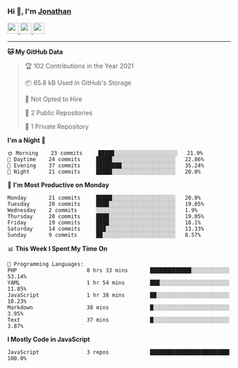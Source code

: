### Hi 👋, I'm [Jonathan](https://jonathan-d.ch) 


<p>
  <a href="https://www.twitter.com/redkill2108">
    <img src="https://img.shields.io/badge/twitter-%231DA1F2.svg?&style=for-the-badge&logo=twitter&logoColor=white" height=25>
  </a>
  <a href="https://www.linkedin.com/in/jdebetaz">
    <img src="https://img.shields.io/badge/linkedin-%230077B5.svg?&style=for-the-badge&logo=linkedin&logoColor=white" height=25>
  </a>
  <a href="https://www.instagram.com/jdebetaz/">
    <img src="https://img.shields.io/badge/instagram-%23E4405F.svg?&style=for-the-badge&logo=instagram&logoColor=white" height=25>
  </a>
</p>

-------

<!--START_SECTION:waka-->
**🐱 My GitHub Data** 

> 🏆 102 Contributions in the Year 2021
 > 
> 📦 65.8 kB Used in GitHub's Storage 
 > 
> 🚫 Not Opted to Hire
 > 
> 📜 2 Public Repositories 
 > 
> 🔑 1 Private Repository 
 > 
**I'm a Night 🦉** 

```text
🌞 Morning    23 commits     █████░░░░░░░░░░░░░░░░░░░░   21.9% 
🌆 Daytime    24 commits     █████░░░░░░░░░░░░░░░░░░░░   22.86% 
🌃 Evening    37 commits     ████████░░░░░░░░░░░░░░░░░   35.24% 
🌙 Night      21 commits     █████░░░░░░░░░░░░░░░░░░░░   20.0%

```
📅 **I'm Most Productive on Monday** 

```text
Monday       21 commits     █████░░░░░░░░░░░░░░░░░░░░   20.0% 
Tuesday      20 commits     ████░░░░░░░░░░░░░░░░░░░░░   19.05% 
Wednesday    2 commits      ░░░░░░░░░░░░░░░░░░░░░░░░░   1.9% 
Thursday     20 commits     ████░░░░░░░░░░░░░░░░░░░░░   19.05% 
Friday       19 commits     ████░░░░░░░░░░░░░░░░░░░░░   18.1% 
Saturday     14 commits     ███░░░░░░░░░░░░░░░░░░░░░░   13.33% 
Sunday       9 commits      ██░░░░░░░░░░░░░░░░░░░░░░░   8.57%

```


📊 **This Week I Spent My Time On** 

```text
💬 Programming Languages: 
PHP                      8 hrs 33 mins       █████████████░░░░░░░░░░░░   53.14% 
YAML                     1 hr 54 mins        ███░░░░░░░░░░░░░░░░░░░░░░   11.85% 
JavaScript               1 hr 38 mins        ██░░░░░░░░░░░░░░░░░░░░░░░   10.23% 
Markdown                 38 mins             █░░░░░░░░░░░░░░░░░░░░░░░░   3.95% 
Text                     37 mins             █░░░░░░░░░░░░░░░░░░░░░░░░   3.87%

```

**I Mostly Code in JavaScript** 

```text
JavaScript               3 repos             █████████████████████████   100.0%

```



<!--END_SECTION:waka-->
